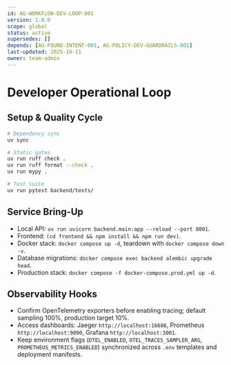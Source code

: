 ```yaml
---
id: AG-WORKFLOW-DEV-LOOP-001
version: 1.0.0
scope: global
status: active
supersedes: []
depends: [AG-FOUND-INTENT-001, AG-POLICY-DEV-GUARDRAILS-001]
last-updated: 2025-10-11
owner: team-admin
---
```

# Developer Operational Loop

## Setup & Quality Cycle
```bash
# Dependency sync
uv sync

# Static gates
uv run ruff check .
uv run ruff format --check .
uv run mypy .

# Test suite
uv run pytest backend/tests/
```

## Service Bring-Up
- Local API: `uv run uvicorn backend.main:app --reload --port 8001`.
- Frontend: `(cd frontend && npm install && npm run dev)`.
- Docker stack: `docker compose up -d`, teardown with `docker compose down -v`.
- Database migrations: `docker compose exec backend alembic upgrade head`.
- Production stack: `docker compose -f docker-compose.prod.yml up -d`.

## Observability Hooks
- Confirm OpenTelemetry exporters before enabling tracing; default sampling 100%, production target 10%.
- Access dashboards: Jaeger `http://localhost:16686`, Prometheus `http://localhost:9090`, Grafana `http://localhost:3001`.
- Keep environment flags (`OTEL_ENABLED`, `OTEL_TRACES_SAMPLER_ARG`, `PROMETHEUS_METRICS_ENABLED`) synchronized across `.env` templates and deployment manifests.
